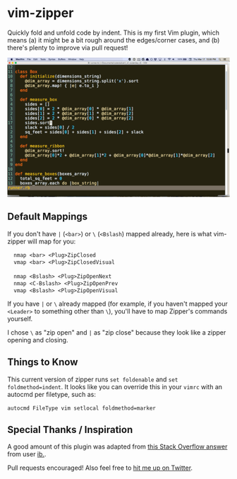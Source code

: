 # vim-zipper

Quickly fold and unfold code by indent. This is my first Vim plugin, which means (a) it might be a bit rough around the edges/corner cases, and (b) there's plenty to improve via pull request!

![vim-zipper-gif](vim-zipper-gif.gif)

## Default Mappings 

If you don't have `|` (`<bar>`) or `\` (`<Bslash`) mapped already, here is what vim-zipper will map for you: 

```
  nmap <bar> <Plug>ZipClosed
  vmap <bar> <Plug>ZipClosedVisual

  nmap <Bslash> <Plug>ZipOpenNext
  nmap <C-Bslash> <Plug>ZipOpenPrev
  vmap <Bslash> <Plug>ZipOpenVisual
```

If you have `|` or `\` already mapped (for example, if you haven't mapped your `<Leader>` to something other than `\`), you'll have to map Zipper's commands yourself. 

I chose `\` as "zip open" and `|` as "zip close" because they look like a zipper opening and closing.

## Things to Know

This current version of zipper runs `set foldenable` and `set foldmethod=indent`. It looks like you can override this in your `vimrc` with an autocmd per filetype, such as: 

```
autocmd FileType vim setlocal foldmethod=marker
```

## Special Thanks / Inspiration

A good amount of this plugin was adapted from [this Stack Overflow answer](http://stackoverflow.com/a/9407015/3160994) from user [ib.](http://stackoverflow.com/users/254635/ib). 

Pull requests encouraged! Also feel free to [hit me up on Twitter](https://twitter.com/sts10).
